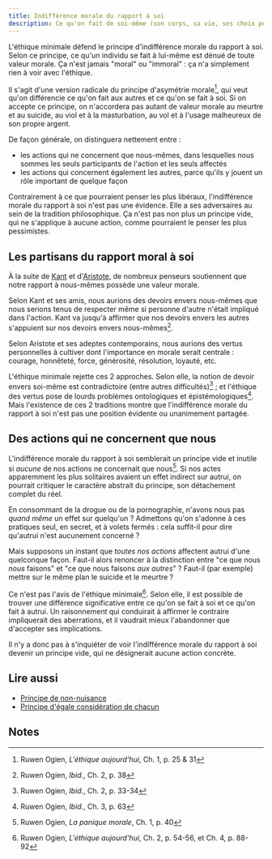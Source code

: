 ```yaml
---
title: Indifférence morale du rapport à soi
description: Ce qu'on fait de soi-même (son corps, sa vie, ses choix personnels) n'a rien à voir avec la morale. Rien.
---
```


L'éthique minimale défend le principe d'indifférence morale du rapport à soi. Selon ce principe, ce qu'un individu se fait à lui-même est dénué de toute valeur morale. Ça n'est jamais "moral" ou "immoral" : ça n'a simplement rien à voir avec l'éthique.

Il s'agit d'une version radicale du principe d'asymétrie morale[^1], qui veut qu'on différencie ce qu'on fait aux autres et ce qu'on se fait à soi. Si on accepte ce principe, on n'accordera pas autant de valeur morale au meurtre et au suicide, au viol et à la masturbation, au vol et à l'usage malheureux de son propre argent.

De façon générale, on distinguera nettement entre :

* les actions qui ne concernent que nous-mêmes, dans lesquelles nous sommes les seuls participants de l'action et les seuls affectés
* les actions qui concernent également les autres, parce qu'ils y jouent un rôle important de quelque façon

Contrairement à ce que pourraient penser les plus libéraux, l'indifférence morale du rapport à soi n'est pas une évidence. Elle a ses adversaires au sein de la tradition philosophique. Ça n'est pas non plus un principe vide, qui ne s'applique à aucune action, comme pourraient le penser les plus pessimistes.

## Les partisans du rapport moral à soi

À la suite de [Kant](https://fr.wikipedia.org/wiki/Emmanuel_Kant) et d'[Aristote](https://fr.wikipedia.org/wiki/Aristote), de nombreux penseurs soutiennent que notre rapport à nous-mêmes possède une valeur morale.

Selon Kant et ses amis, nous aurions des devoirs envers nous-mêmes que nous serions tenus de respecter même si personne d'autre n'était impliqué dans l'action. Kant va jusqu'à affirmer que nos devoirs envers les autres s'appuient sur nos devoirs envers nous-mêmes[^2].

Selon Aristote et ses adeptes contemporains, nous aurions des vertus personnelles à cultiver dont l'importance en morale serait centrale : courage, honnêteté, force, générosité, résolution, loyauté, etc.

L'éthique minimale rejette ces 2 approches.  Selon elle, la notion de devoir envers soi-même est contradictoire (entre autres difficultés)[^3] ; et l'éthique des vertus pose de lourds problèmes ontologiques et épistémologiques[^4]. Mais l'existence de ces 2 traditions montre que l'indifférence morale du rapport à soi n'est pas une position évidente ou unanimement partagée.

## Des actions qui ne concernent que nous

L'indifférence morale du rapport à soi semblerait un principe vide et inutile si *aucune* de nos actions ne concernait que nous[^5]. Si nos actes apparemment les plus solitaires avaient un effet indirect sur autrui, on pourrait critiquer le caractère abstrait du principe, son détachement complet du réel.

En consommant de la drogue ou de la pornographie, n'avons nous pas *quand même* un effet sur quelqu'un ? Admettons qu'on s'adonne à ces pratiques seul, en secret, et à volets fermés : cela suffit-il pour dire qu'autrui n'est aucunement concerné ?

Mais supposons un instant que *toutes nos actions* affectent autrui d'une quelconque façon. Faut-il alors renoncer à la distinction entre "ce que nous *nous* faisons" et "ce que nous faisons *aux autres*" ? Faut-il (par exemple) mettre sur le même plan le suicide et le meurtre&nbsp;?

Ce n'est pas l'avis de l'éthique minimale[^6]. Selon elle, il est possible de trouver une différence significative entre ce qu'on se fait à soi et ce qu'on fait à autrui. Un raisonnement qui conduirait à affirmer le contraire impliquerait des aberrations, et il vaudrait mieux l'abandonner que d'accepter ses implications.

Il n'y a donc pas à s'inquiéter de voir l'indifférence morale du rapport à soi devenir un principe vide, qui ne désignerait aucune action concrète.

## Lire aussi

* [Principe de non-nuisance](/page/principe-non-nuisance)
* [Principe d'égale considération de chacun](/page/egale-consideration-de-chacun)


## Notes

[^1]: Ruwen Ogien, *L'éthique aujourd'hui*, Ch. 1, p. 25 & 31

[^2]: Ruwen Ogien, *Ibid.*, Ch. 2, p. 38

[^3]: Ruwen Ogien, *Ibid.*, Ch. 2, p. 33-34

[^4]: Ruwen Ogien, *Ibid.*, Ch. 3, p. 63

[^5]: Ruwen Ogien, *La panique morale*, Ch. 1, p. 40

[^6]: Ruwen Ogien, *L'éthique aujourd'hui*, Ch. 2, p. 54-56, et Ch. 4, p. 88-92
